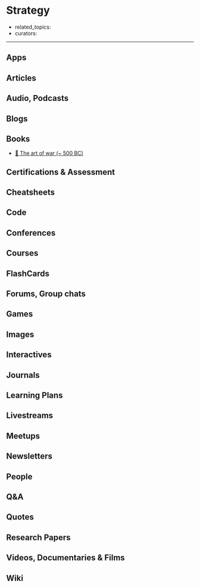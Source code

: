 # Strategy

- related_topics:
- curators:

------

## Apps

## Articles

## Audio, Podcasts

## Blogs

## Books

- [📕 The art of war (~ 500 BC)](http://www.goodreads.com/book/show/10534.The_Art_of_War)

## Certifications & Assessment

## Cheatsheets

## Code

## Conferences

## Courses

## FlashCards

## Forums, Group chats

## Games

## Images

## Interactives

## Journals

## Learning Plans

## Livestreams

## Meetups

## Newsletters

## People

## Q&A

## Quotes

## Research Papers

## Videos, Documentaries & Films

## Wiki
